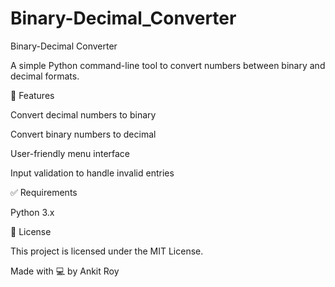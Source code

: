 # Binary-Decimal_Converter
Binary-Decimal Converter

A simple Python command-line tool to convert numbers between binary and decimal formats.

🔧 Features

Convert decimal numbers to binary

Convert binary numbers to decimal

User-friendly menu interface

Input validation to handle invalid entries

✅ Requirements

Python 3.x

📌 License

This project is licensed under the MIT License.

Made with 💻 by Ankit Roy
